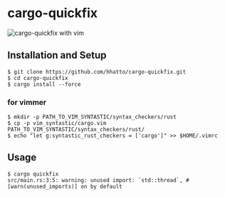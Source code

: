 # cargo-quickfix

![cargo-quickfix with vim](https://dl.dropboxusercontent.com/u/26471561/img/cargo-quickfix.gif "cargo-quickfix with vim")

## Installation and Setup

```
$ git clone https://github.com/hhatto/cargo-quickfix.git
$ cd cargo-quickfix
$ cargo install --force
```

### for vimmer

```
$ mkdir -p PATH_TO_VIM_SYNTASTIC/syntax_checkers/rust
$ cp -p vim_syntastic/cargo.vim PATH_TO_VIM_SYNTASTIC/syntax_checkers/rust/
$ echo "let g:syntastic_rust_checkers = ['cargo']" >> $HOME/.vimrc
```

## Usage

```
$ cargo quickfix
src/main.rs:3:5: warning: unused import: `std::thread`, #[warn(unused_imports)] on by default
```
